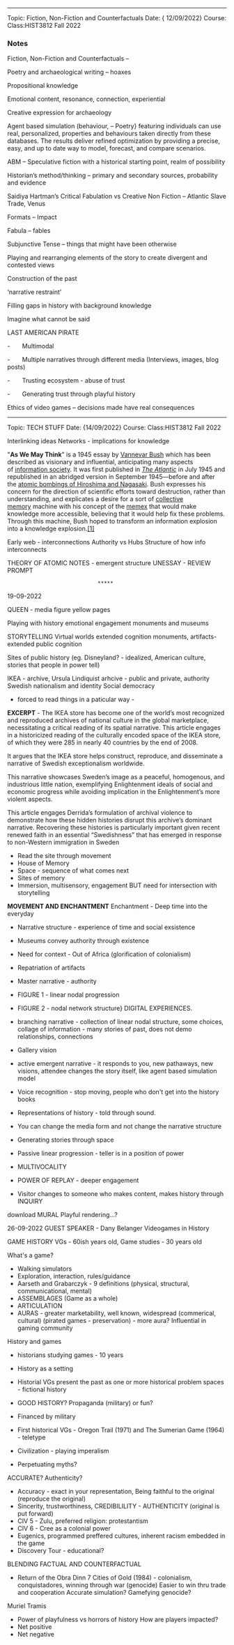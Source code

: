 ---
Topic: Fiction, Non-Fiction and Counterfactuals 
Date: { 12/09/2022}
Course:
Class:HIST3812 Fall 2022 

### Notes

Fiction, Non-Fiction and Counterfactuals –

Poetry and archaeological writing – hoaxes

Propositional knowledge

Emotional content, resonance, connection, experiential

Creative expression for archaeology

Agent based simulation (behaviour, – Poetry} featuring individuals can use real, personalized, properties and behaviours taken directly from these databases. The results deliver refined optimization by providing a precise, easy, and up to date way to model, forecast, and compare scenarios.

ABM – Speculative fiction with a historical starting point, realm of possibility

Historian’s method/thinking – primary and secondary sources, probability and evidence

Saidiya Hartman’s Critical Fabulation vs Creative Non Fiction – Atlantic Slave Trade, Venus

Formats – Impact

Fabula – fables

Subjunctive Tense – things that might have been otherwise

Playing and rearranging elements of the story to create divergent and contested views

Construction of the past

‘narrative restraint’

Filling gaps in history with background knowledge

Imagine what cannot be said

LAST AMERICAN PIRATE

-       Multimodal

-       Multiple narratives through different media (Interviews, images, blog posts)

-       Trusting ecosystem - abuse of trust

-       Generating trust through playful history

Ethics of video games – decisions made have real consequences

******

Topic: TECH STUFF 
Date: {14/09/2022} 
Course:
Class:HIST3812 Fall 2022 

Interlinking ideas 
Networks - implications for knowledge 

"**As We May Think**" is a 1945 essay by [Vannevar Bush](https://en.wikipedia.org/wiki/Vannevar_Bush "Vannevar Bush") which has been described as visionary and influential, anticipating many aspects of [information society](https://en.wikipedia.org/wiki/Information_society "Information society"). It was first published in _[The Atlantic](https://en.wikipedia.org/wiki/The_Atlantic "The Atlantic")_ in July 1945 and republished in an abridged version in September 1945—before and after the [atomic bombings of Hiroshima and Nagasaki](https://en.wikipedia.org/wiki/Atomic_bombings_of_Hiroshima_and_Nagasaki "Atomic bombings of Hiroshima and Nagasaki"). Bush expresses his concern for the direction of scientific efforts toward destruction, rather than understanding, and explicates a desire for a sort of [collective memory](https://en.wikipedia.org/wiki/Collective_memory "Collective memory") machine with his concept of the [memex](https://en.wikipedia.org/wiki/Memex "Memex") that would make knowledge more accessible, believing that it would help fix these problems. Through this machine, Bush hoped to transform an information explosion into a knowledge explosion.[[1]](https://en.wikipedia.org/wiki/As_We_May_Think#cite_note-Wardrip-1)

Early web - interconnections 
Authority vs Hubs
Structure of how info interconnects

THEORY OF ATOMIC NOTES - emergent structure
UNESSAY - REVIEW PROMPT


                                 *****
19-09-2022

QUEEN - media figure 
yellow pages 

Playing with history
emotional engagement
monuments and museums 

STORYTELLING 
Virtual worlds 
extended cognition 
monuments, artifacts- extended public cognition 

Sites of public history 
(eg. Disneyland? - idealized, American culture, stories that people in power tell) 

IKEA - archive, Ursula Lindiquist
arhcive - public and private, authority 
Swedish nationalism and identity 
Social democracy
- forced to read things in a paticular way - 

   
**EXCERPT** - The IKEA store has become one of the world’s most recognized and reproduced archives of national culture in the global marketplace, necessitating a critical reading of its spatial narrative. This article engages in a historicized reading of the culturally encoded space of the IKEA store, of which they were 285 in nearly 40 countries by the end of 2008. 

It argues that the IKEA store helps construct, reproduce, and disseminate a narrative of Swedish exceptionalism worldwide.

This narrative showcases Sweden’s image as a peaceful, homogenous, and industrious little nation, exemplifying Enlightenment ideals of social and economic progress while avoiding implication in the Enlightenment’s more violent aspects. 

This article engages Derrida’s formulation of archival violence to demonstrate how these hidden histories disrupt this archive’s dominant narrative. Recovering these histories is particularly important given recent renewed faith in an essential “Swedishness” that has emerged in response to non-Western immigration in Sweden

- Read the site through movement 
- House of Memory
- Space - sequence of what comes next
- Sites of memory
- Immersion, multisensory, engagement BUT need for intersection with storytelling 

**MOVEMENT AND ENCHANTMENT**
Enchantment - Deep time into the everyday 

- Narrative structure - experience of time and social exsistence 
- Museums convey authority through existence 
- Need for context - Out of Africa (glorification of colonialism)
- Repatriation of artifacts 
- Master narrative - authority 

- FIGURE 1 - linear nodal progression
- FIGURE 2 - nodal network structure} DIGITAL EXPERIENCES. 
- branching narrative - collection of linear nodal structure, some choices, collage of information - many stories of past, does not demo relationships, connections 
- Gallery vision 
- active emergent narrative - it responds to you, new pathaways, new visions, attendee changes the story itself, like agent based simulation model 
- Voice recognition - stop moving, people who don't get into the history books 
- Representations of history - told through sound. 
- You can change the media form and not change the narrative structure
- Generating stories through space 
- Passive linear progression - teller is in a position of power

- MULTIVOCALITY 
- POWER OF REPLAY - deeper engagement
- Visitor changes to someone who makes content, makes history through INQUIRY

download MURAL
Playful rendering...? 

26-09-2022 
GUEST SPEAKER - Dany Belanger 
Videogames in History 

GAME HISTORY 
VGs - 60ish years old,
Game studies - 30 years old 

What's a game? 

- Walking simulators 
- Exploration, interaction, rules/guidance
- Aarseth and Grabarczyk - 9 definitions (physical, structural, communicational, mental)
- ASSEMBLAGES (Game as a whole) 
- ARTICULATION 
- AURAS - greater marketability, well known, widespread (commerical, cultural) (pirated games - preservation) - more aura? Influential in gaming community 

History and games 
- historians studying games - 10 years 
- History as a setting 
- Historial VGs present the past as one or more historical problem spaces - fictional history 
- GOOD HISTORY? Propaganda (military) or fun? 
- Financed by military 
- First historical VGs - Oregon Trail (1971) and The Sumerian Game (1964) - teletype 

- Civilization - playing imperalism 
- Perpetuating myths? 

ACCURATE? Authenticity? 

- Accuracy - exact in your representation, Being faithful to the original (reproduce the original)
- Sincerity, trustworthiness, CREDIBILILITY - AUTHENTICITY (original is put forward)
- CIV 5 - Zulu, preferred religion: protestantism 
- CIV 6 - Cree as a colonial power
- Eugenics, programmed preffered cultures, inherent racism embedded in the game 
- Discovery Tour - educational? 

BLENDING FACTUAL AND COUNTERFACTUAL 
- Return of the Obra Dinn
7 Cities of Gold (1984) - colonialism, conquistadores, winning through war (genocide)
Easier to win thru trade and cooperation 
Accurate simulation? Gamefying genocide? 

Muriel Tramis 
- Power of playfulness vs horrors of history
How are players impacted? 
- Net positive 
- Net negative 




